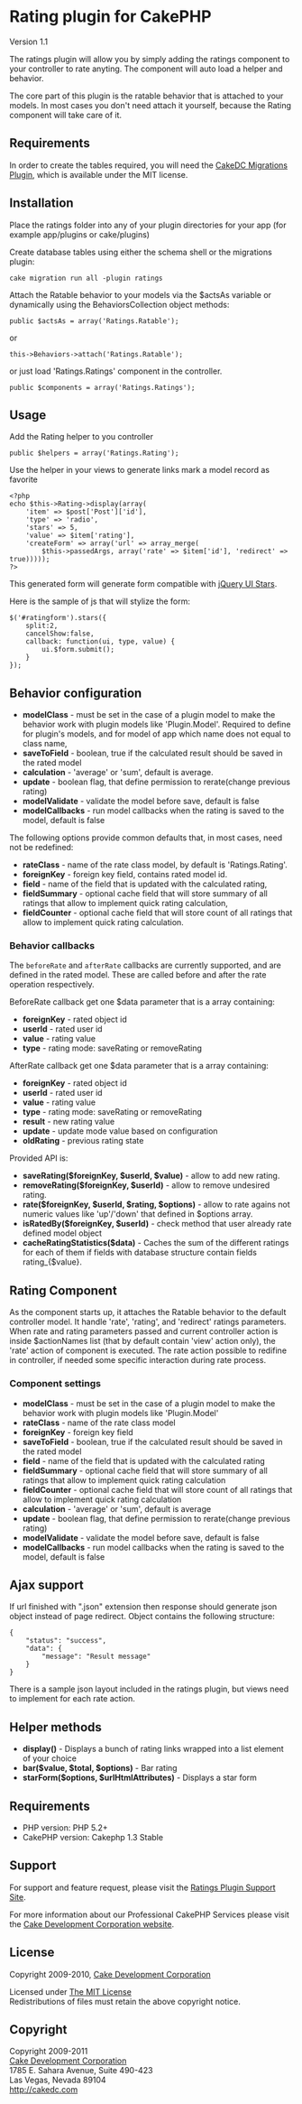 # Rating plugin for CakePHP #

Version 1.1

The ratings plugin will allow you by simply adding the ratings component to your controller to rate anyting. The component will auto load a helper and behavior.

The core part of this plugin is the ratable behavior that is attached to your models.
In most cases you don't need attach it yourself, because the Rating component will take care of it.

## Requirements ##

In order to create the tables required, you will need the [CakeDC Migrations Plugin](http://github.com/CakeDC/migrations), which is available under the MIT license.

## Installation ##

Place the ratings folder into any of your plugin directories for your app (for example app/plugins or cake/plugins)

Create database tables using either the schema shell or the migrations plugin:

	cake migration run all -plugin ratings

Attach the Ratable behavior to your models via the $actsAs variable or dynamically using the BehaviorsCollection object methods:

	public $actsAs = array('Ratings.Ratable');

or

	this->Behaviors->attach('Ratings.Ratable');

or just load 'Ratings.Ratings' component in the controller.

	public $components = array('Ratings.Ratings');
		
## Usage ##

Add the Rating helper to you controller

	public $helpers = array('Ratings.Rating');

Use the helper in your views to generate links mark a model record as favorite

	<?php 
	echo $this->Rating->display(array(
		'item' => $post['Post']['id'],
		'type' => 'radio',
		'stars' => 5,
		'value' => $item['rating'],
		'createForm' => array('url' => array_merge(
			$this->passedArgs, array('rate' => $item['id'], 'redirect' => true)))));
	?>

This generated form will generate form compatible with [jQuery UI Stars](http://plugins.jquery.com/project/Star_Rating_widget).

Here is the sample of js that will stylize the form:

	$('#ratingform').stars({
		split:2,
		cancelShow:false,
		callback: function(ui, type, value) {
			ui.$form.submit();
		}
	});

## Behavior configuration  ##

* **modelClass**     - must be set in the case of a plugin model to make the behavior work with plugin models like 'Plugin.Model'. Required to define for plugin's models, and for model of app which name does not equal to class name,
* **saveToField**    - boolean, true if the calculated result should be saved in the rated model
* **calculation**    - 'average' or 'sum', default is average.
* **update**         - boolean flag, that define permission to rerate(change previous rating)
* **modelValidate**  - validate the model before save, default is false
* **modelCallbacks** - run model callbacks when the rating is saved to the model, default is false

The following options provide common defaults that, in most cases, need not be redefined:
 
* **rateClass**      - name of the rate class model, by default is 'Ratings.Rating'.
* **foreignKey**     - foreign key field, contains rated model id.
* **field**          - name of the field that is updated with the calculated rating,
* **fieldSummary**   - optional cache field that will store summary of all ratings that allow to implement quick rating calculation,
* **fieldCounter**   - optional cache field that will store count of all ratings that allow to implement quick rating calculation.

### Behavior callbacks  ##

The `beforeRate` and `afterRate` callbacks are currently supported, and are defined in the rated model.
These are called before and after the rate operation respectively.

BeforeRate callback get one $data parameter that is a array containing:

* **foreignKey** - rated object id
* **userId**     - rated user id
* **value**      - rating value
* **type**       - rating mode: saveRating or removeRating

AfterRate callback get one $data parameter that is a array containing:

* **foreignKey** - rated object id
* **userId**     - rated user id
* **value**      - rating value
* **type**       - rating mode: saveRating or removeRating
* **result**     - new rating value
* **update**     - update mode value based on configuration
* **oldRating**  - previous rating state

Provided API is:

* **saveRating($foreignKey, $userId, $value)**      - allow to add new rating.
* **removeRating($foreignKey, $userId)**            - allow to remove undesired rating.
* **rate($foreignKey, $userId, $rating, $options)** - allow to rate agains not numeric values like 'up'/'down' that defined in $options array.
* **isRatedBy($foreignKey, $userId)**               - check method that user already rate defined model object
* **cacheRatingStatistics($data)**                  - Caches the sum of the different ratings for each of them if fields with database structure contain fields rating_{$value}.
 
## Rating Component  ##

As the component starts up, it attaches the Ratable behavior to the default controller model.
It handle 'rate', 'rating', and 'redirect' ratings parameters.
When rate and rating parameters passed and current controller action is inside $actionNames list (that by default contain 'view' action only), the 'rate' action of component is executed. The rate action possible to redifine in controller, if needed some specific interaction during rate process.

### Component settings  ###

* **modelClass**      - must be set in the case of a plugin model to make the behavior work with plugin models like 'Plugin.Model'
* **rateClass**       - name of the rate class model
* **foreignKey**      - foreign key field
* **saveToField**     - boolean, true if the calculated result should be saved in the rated model
* **field**           - name of the field that is updated with the calculated rating
* **fieldSummary**    - optional cache field that will store summary of all ratings that allow to implement quick rating calculation
* **fieldCounter**    - optional cache field that will store count of all ratings that allow to implement quick rating calculation 
* **calculation**     - 'average' or 'sum', default is average
* **update**          - boolean flag, that define permission to rerate(change previous rating)
* **modelValidate**   - validate the model before save, default is false
* **modelCallbacks**  - run model callbacks when the rating is saved to the model, default is false
 
 
## Ajax support ##

If url finished with ".json" extension then response should generate json object instead of page redirect.
Object contains the following structure:

	{
		"status": "success",
		"data": {
			"message": "Result message"
		}
	}

There is a sample json layout included in the ratings plugin, but views need to implement for each rate action.

## Helper methods ##

* **display()**                              - Displays a bunch of rating links wrapped into a list element of your choice
* **bar($value, $total, $options)**          - Bar rating
* **starForm($options, $urlHtmlAttributes)** - Displays a star form

## Requirements ##

* PHP version: PHP 5.2+
* CakePHP version: Cakephp 1.3 Stable

## Support ##

For support and feature request, please visit the [Ratings Plugin Support Site](http://cakedc.lighthouseapp.com/projects/59751-ratings-plugin/).

For more information about our Professional CakePHP Services please visit the [Cake Development Corporation website](http://cakedc.com).

## License ##

Copyright 2009-2010, [Cake Development Corporation](http://cakedc.com)

Licensed under [The MIT License](http://www.opensource.org/licenses/mit-license.php)<br/>
Redistributions of files must retain the above copyright notice.

## Copyright ###

Copyright 2009-2011<br/>
[Cake Development Corporation](http://cakedc.com)<br/>
1785 E. Sahara Avenue, Suite 490-423<br/>
Las Vegas, Nevada 89104<br/>
http://cakedc.com<br/>
